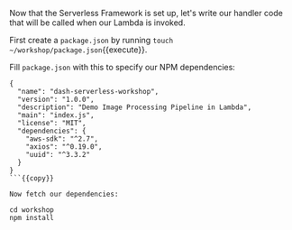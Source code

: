 Now that the Serverless Framework is set up, let's write our handler code that will be called when our Lambda is invoked.

First create a `package.json` by running `touch ~/workshop/package.json`{{execute}}.

Fill `package.json` with this to specify our NPM dependencies:

```
{
  "name": "dash-serverless-workshop",
  "version": "1.0.0",
  "description": "Demo Image Processing Pipeline in Lambda",
  "main": "index.js",
  "license": "MIT",
  "dependencies": {
    "aws-sdk": "^2.7",
    "axios": "^0.19.0",
    "uuid": "^3.3.2"
  }
}
```{{copy}}

Now fetch our dependencies: 

cd workshop
npm install
```
